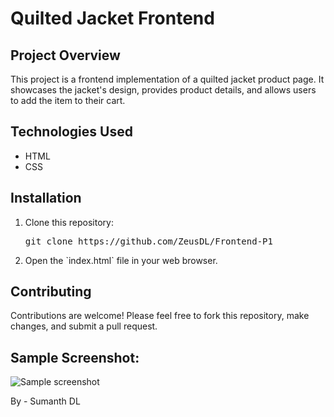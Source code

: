 <!DOCTYPE html>
<html lang="en">
<head>
  <meta charset="UTF-8">
  <meta name="viewport" content="width=device-width, initial-scale=1.0">
  <link rel="stylesheet" href="style.css">
</head>
<body>
  <h1>Quilted Jacket Frontend</h1>
  <section>
    <h2>Project Overview</h2>
    <p>This project is a frontend implementation of a quilted jacket product page. It showcases the jacket's design, provides product details, and allows users to add the item to their cart.</p>
  </section>
  <section>
    <h2>Technologies Used</h2>
    <ul>
      <li>HTML</li>
      <li>CSS</li>
    </ul>
  </section>
  <section>
    <h2>Installation</h2>
    <ol>
      <li>Clone this repository:</li>
      <pre>git clone https://github.com/ZeusDL/Frontend-P1</pre>
      <li>Open the `index.html` file in your web browser.</li>
    </ol>
  </section>
  <section>
    <h2>Contributing</h2>
    <p>Contributions are welcome! Please feel free to fork this repository, make changes, and submit a pull request.</p>
  </section>
  <h2>Sample Screenshot:</h2>
  <img src="https://github.com/user-attachments/assets/cc5d0179-8bc2-4a04-8ef8-f7373d9c084f" alt="Sample screenshot">

  <p>By - Sumanth DL</p>
</body>
</html>
